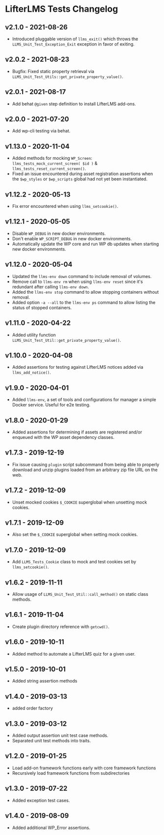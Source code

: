 LifterLMS Tests Changelog
=========================

v2.1.0 - 2021-08-26
-------------------

+ Introduced pluggable version of `llms_exit()` which throws the `LLMS_Unit_Test_Exception_Exit` exception in favor of exiting.


v2.0.2 - 2021-08-23
-------------------

+ Bugfix: Fixed static property retrieval via `LLMS_Unit_Test_Utils::get_private_property_value()`.


v2.0.1 - 2021-08-17
-------------------

+ Add behat `@given` step definition to install LifterLMS add-ons.


v2.0.0 - 2021-07-20
-------------------

+ Add wp-cli testing via behat.


v1.13.0 - 2020-11-04
--------------------

+ Added methods for mocking `WP_Screen`: `llms_tests_mock_current_screen( $id )` & `llms_tests_reset_current_screen()`.
+ Fixed an issue encountered during asset registration assertions when the `$wp_styles` or `$wp_scripts` global had not yet been instantiated.


v1.12.2 - 2020-05-13
--------------------

+ Fix error encountered when using `llms_setcookie()`.


v1.12.1 - 2020-05-05
--------------------

+ Disable `WP_DEBUG` in new docker environments.
+ Don't enable `WP_SCRIPT_DEBUG` in new docker environments.
+ Automatically update the WP core and run WP db updates when starting new docker environments.


v1.12.0 - 2020-05-04
--------------------

+ Updated the `llms-env down` command to include removal of volumes.
+ Remove call to `llms-env rm` when using `llms-env reset` since it's redundant after calling `llms-env down`.
+ Added the `llms-env stop` command to allow stopping containers without removal.
+ Added option `-a --all` to the `llms-env ps` command to allow listing the status of stopped containers.


v1.11.0 - 2020-04-22
--------------------

+ Added utility function `LLMS_Unit_Test_Util::get_private_property_value()`.


v1.10.0 - 2020-04-08
--------------------

+ Added assertions for testing against LifterLMS notices added via `llms_add_notice()`.


v1.9.0 - 2020-04-01
-------------------

+ Added `llms-env`, a set of tools and configurations for manager a simple Docker service. Useful for e2e testing.


v1.8.0 - 2020-01-29
-------------------

+ Added assertions for determining if assets are registered and/or enqueued with the WP asset dependency classes.


v1.7.3 - 2019-12-19
-------------------

+ Fix issue causing `plugin` script subcommand from being able to properly download and unzip plugins loaded from an arbitrary zip file URL on the web.


v1.7.2 - 2019-12-09
-------------------

+ Unset mocked cookies `$_COOKIE` superglobal when unsetting mock cookies.


v1.7.1 - 2019-12-09
-------------------

+ Also set the `$_COOKIE` superglobal when setting mock cookies.


v1.7.0 - 2019-12-09
-------------------

+ Add `LLMS_Tests_Cookie` class to mock and test cookies set by `llms_setcookie()`.


v1.6.2 - 2019-11-11
-------------------

+ Allow usage of `LLMS_Unit_Test_Util::call_method()` on static class methods.


v1.6.1 - 2019-11-04
-------------------

+ Create plugin directory reference with `getcwd()`.


v1.6.0 - 2019-10-11
-------------------

+ Added method to automate a LifterLMS quiz for a given user.


v1.5.0 - 2019-10-01
-------------------

+ Added string assertion methods


v1.4.0 - 2019-03-13
-------------------

+ added order factory


v1.3.0 - 2019-03-12
-------------------

+ Added output assertion unit test case methods.
+ Separated unit test methods into traits.


v1.2.0 - 2019-01-25
-------------------

+ Load add-on framework functions early with core framework functions
+ Recursively load framework functions from subdirectories

v1.3.0 - 2019-07-22
-------------------

+ Added exception test cases.


v1.4.0 - 2019-08-09
-------------------

+ Added additional WP_Error assertions.

